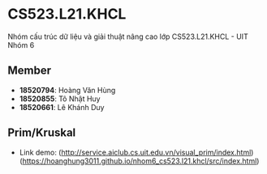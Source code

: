 # CS523.L21.KHCL
Nhóm cấu trúc dữ liệu và giải thuật nâng cao lớp CS523.L21.KHCL - UIT
Nhóm 6
## Member
- **18520794**: Hoàng Văn Hùng 
- **18520855**: Tô Nhật Huy 
- **18520661**: Lê Khánh Duy 

## Prim/Kruskal
- Link demo: (http://service.aiclub.cs.uit.edu.vn/visual_prim/index.html)
(https://hoanghung3011.github.io/nhom6_cs523.l21.khcl/src/index.html)

